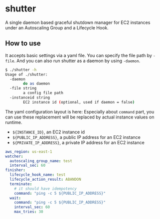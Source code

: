 # shutter

A single daemon based graceful shutdown manager for EC2 instances under an Autoscaling Group and a Lifecycle Hook.

## How to use

It accepts basic settings via a yaml file. You can specify the file path by `-file`.
And you can also run shutter as a daemon by using `-daemon`.

```sh
$ ./shutter -h
Usage of ./shutter:
  -daemon
        do as daemon
  -file string
        a config file path
  -instanceid string
        EC2 instance id (optional, used if daemon = false)
```

The yaml configuration layout is here:
Especially about `command` part, you can use these replacement will be replaced by actual instance values on runtime.

- `${INSTANCE_ID}`, an EC2 instance id
- `${PUBLIC_IP_ADDRESS}`, a public IP address for an EC2 instance
- `${PRIVATE_IP_ADDRESS}`, a private IP address for an EC2 instance

```yaml
aws_region: us-east-1
watcher:
  autoscaling_group_name: test
  interval_sec: 60
finisher:
  lifecycle_hook_name: test
  lifecycle_action_result: ABANDON
  terminate:
    # it should have idempotency
    command: "ping -c 5 ${PUBLIC_IP_ADDRESS}"
  wait:
    command: "ping -c 5 ${PUBLIC_IP_ADDRESS}"
    interval_sec: 60
    max_tries: 30
```
